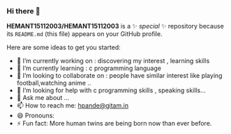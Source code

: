 ### Hi there 👋


**HEMANT15112003/HEMANT15112003** is a ✨ _special_ ✨ repository because its `README.md` (this file) appears on your GitHub profile.

Here are some ideas to get you started:

- 🔭 I’m currently working on : discovering my interest , learning skills
- 🌱 I’m currently learning : c programming language 
- 👯 I’m looking to collaborate on : people have similar interest like playing football,watching anime ..
- 🤔 I’m looking for help with c programming skills , speaking skills...
- 💬 Ask me about ...
- 📫 How to reach me: hpande@gitam.in
- 😄 Pronouns: 
- ⚡ Fun fact: More human twins are being born now than ever before.

